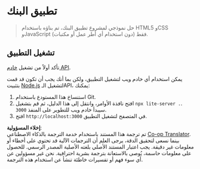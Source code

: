 <!--
CO_OP_TRANSLATOR_METADATA:
{
  "original_hash": "461aa4fc74c6b1789c3a13b5d82c0cd9",
  "translation_date": "2025-08-26T00:39:08+00:00",
  "source_file": "7-bank-project/solution/README.md",
  "language_code": "ar"
}
-->
# تطبيق البنك

> حل نموذجي لمشروع تطبيق البنك، تم بناؤه باستخدام HTML5 وCSS وJavaScript فقط (دون استخدام أي أطر عمل أو مكتبات).

## تشغيل التطبيق

تأكد أولاً من تشغيل [خادم API](../api/README.md).

يمكن استخدام أي خادم ويب لتشغيل التطبيق، ولكن بما أنك يجب أن تكون قد قمت بتثبيت [Node.js](https://nodejs.org) لتشغيل الـAPI، يمكنك:

1. استنساخ هذا المستودع باستخدام Git.
2. افتح نافذة الأوامر، وانتقل إلى هذا الدليل، ثم قم بتشغيل `npx lite-server .`. سيبدأ خادم ويب للتطوير على المنفذ `3000`.
3. افتح `http://localhost:3000` في المتصفح لتشغيل التطبيق.

**إخلاء المسؤولية**:  
تم ترجمة هذا المستند باستخدام خدمة الترجمة بالذكاء الاصطناعي [Co-op Translator](https://github.com/Azure/co-op-translator). بينما نسعى لتحقيق الدقة، يرجى العلم أن الترجمات الآلية قد تحتوي على أخطاء أو معلومات غير دقيقة. يجب اعتبار المستند الأصلي بلغته الأصلية المصدر الرسمي. للحصول على معلومات حاسمة، يُوصى بالاستعانة بترجمة بشرية احترافية. نحن غير مسؤولين عن أي سوء فهم أو تفسيرات خاطئة تنشأ عن استخدام هذه الترجمة.